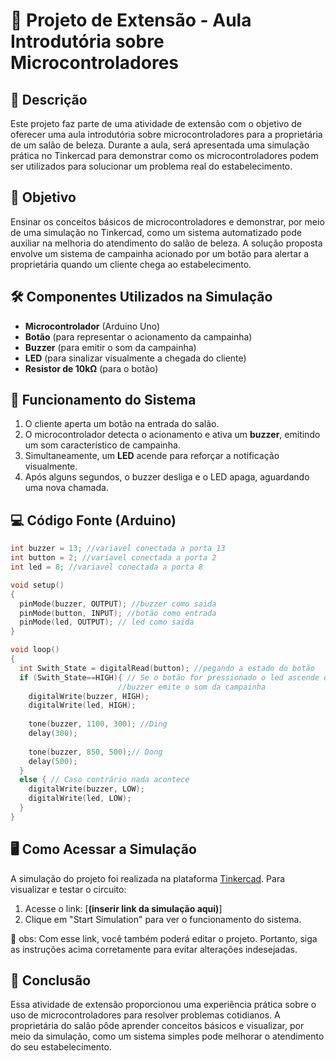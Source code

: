 # 📌 Projeto de Extensão - Aula Introdutória sobre Microcontroladores

## 📖 Descrição
Este projeto faz parte de uma atividade de extensão com o objetivo de oferecer uma aula introdutória sobre microcontroladores para a proprietária de um salão de beleza. Durante a aula, será apresentada uma simulação prática no Tinkercad para demonstrar como os microcontroladores podem ser utilizados para solucionar um problema real do estabelecimento.

## 🎯 Objetivo
Ensinar os conceitos básicos de microcontroladores e demonstrar, por meio de uma simulação no Tinkercad, como um sistema automatizado pode auxiliar na melhoria do atendimento do salão de beleza. A solução proposta envolve um sistema de campainha acionado por um botão para alertar a proprietária quando um cliente chega ao estabelecimento.

## 🛠 Componentes Utilizados na Simulação
- **Microcontrolador** (Arduino Uno)
- **Botão** (para representar o acionamento da campainha)
- **Buzzer** (para emitir o som da campainha)
- **LED** (para sinalizar visualmente a chegada do cliente)
- **Resistor de 10kΩ** (para o botão)

## 🔧 Funcionamento do Sistema
1. O cliente aperta um botão na entrada do salão.
2. O microcontrolador detecta o acionamento e ativa um **buzzer**, emitindo um som característico de campainha.
3. Simultaneamente, um **LED** acende para reforçar a notificação visualmente.
4. Após alguns segundos, o buzzer desliga e o LED apaga, aguardando uma nova chamada.

## 💻 Código Fonte (Arduino)
```c
int buzzer = 13; //variavel conectada a porta 13
int button = 2; //variavel conectada a porta 2
int led = 8; //variavel conectada a porta 8

void setup()
{
  pinMode(buzzer, OUTPUT); //buzzer como saida
  pinMode(button, INPUT); //botão como entrada
  pinMode(led, OUTPUT); // led como saida
}

void loop()
{
  int Swith_State = digitalRead(button); //pegando a estado do botão
  if (Swith_State==HIGH){ // Se o botão for pressionado o led ascende e o 
    					//buzzer emite o som da campainha
  	digitalWrite(buzzer, HIGH);
    digitalWrite(led, HIGH);
    
    tone(buzzer, 1100, 300); //Ding
    delay(300);
    
    tone(buzzer, 850, 500);// Dong
    delay(500);
  }
  else { // Caso contrário nada acontece
  	digitalWrite(buzzer, LOW);
    digitalWrite(led, LOW);
  }
}
```

## 🖥 Como Acessar a Simulação
A simulação do projeto foi realizada na plataforma [Tinkercad]([https://www.tinkercad.com/](https://www.tinkercad.com/things/iaoKOQdVYf7-smooth-bigery-hillar/editel?returnTo=https%3A%2F%2Fwww.tinkercad.com%2Fdashboard&sharecode=Wvd1E2OtxCPRkmWTzBDJQKm0Azdlp_mNo7cadOaQ6w4)). Para visualizar e testar o circuito:
1. Acesse o link: [**(inserir link da simulação aqui)**]
2. Clique em "Start Simulation" para ver o funcionamento do sistema.

📍 obs: Com esse link, você também poderá editar o projeto. Portanto, siga as instruções acima corretamente para evitar alterações indesejadas.

## 📢 Conclusão
Essa atividade de extensão proporcionou uma experiência prática sobre o uso de microcontroladores para resolver problemas cotidianos. A proprietária do salão pôde aprender conceitos básicos e visualizar, por meio da simulação, como um sistema simples pode melhorar o atendimento do seu estabelecimento.


